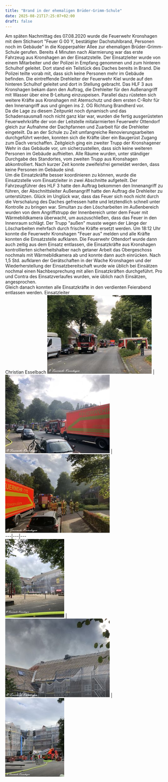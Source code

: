 ```yaml
---
title: "Brand in der ehemaligen Brüder-Grimm-Schule"
date: 2025-08-21T17:25:07+02:00
draft: false
---
```


Am späten Nachmittag des 07.08.2020 wurde die Feuerwehr Kronshagen mit dem Stichwort "Feuer G 00 Y, bestätigter Dachstuhlbrand, Personen noch im Gebäude" in die Kopperpahler Allee zur ehemaligen Brüder-Grimm-Schule gerufen. Bereits 4 Minuten nach Alarmierung war das erste Fahrzeug aus Kronshagen an der Einsatzstelle.
Der Einsatzleiter wurde von einem Mitarbeiter und der Polizei in Empfang genommen und zum hinteren Schulhof geleitet. Dort stand ein Teilstück des Daches bereits in Brand. Die Polizei teilte vorab mit, dass sich keine Personen mehr im Gebäude befinden. Die eintreffende Drehleiter der Feuerwehr Kiel wurde auf den hinteren Schulhof geleitet und dort in Stellung gebracht. Das HLF 3 aus Kronshagen bekam dann den Auftrag, die Drehleiter für den Außenangriff mit Wasser über eine B-Leitung einzuspeisen.
Parallel dazu rüsteten sich weitere Kräfte aus Kronshagen mit Atemschutz und dem ersten C-Rohr für den Innenangriff aus und gingen ins 2. OG Richtung Brandherd vor.  
Da die Lage zu diesem Zeitpunkt noch dynamisch und das Schadensausmaß noch nicht ganz klar war, wurden die fertig ausgerüsteten Feuerwehrkräfte der von der Leitstelle mitalarmierten Feuerwehr Ottendorf gleich zur Aufnahme der Dachpfannen und Zuarbeit für die Drehleiter eingeteilt. Da an der Schule zu Zeit umfangreiche Renovierungsarbeiten durchgeführt werden, konnten sich die Kräfte über ein Baugerüst Zugang zum Dach verschaffen.
Zeitgleich ging ein zweiter Trupp der Kronshagener Wehr in das Gebäude vor, um sicherzustellen, dass sich keine weiteren Personen im Gebäude aufhielten. Alle Räume wurden, unter ständiger Durchgabe des Standortes, vom zweiten Trupp aus Kronshagen abkontrolliert. Nach kurzer Zeit konnte zweifelsfrei gemeldet werden, dass keine Personen im Gebäude sind.  
Um die Einsatzkräfte besser koordinieren zu können, wurde die Einsatzstelle vom Einsatzleiter in zwei Abschnitte aufgeteilt. Der Fahrzeugführer des HLF 3 hatte den Auftrag bekommen den Innenangriff zu führen, der Abschnittsleiter Außenangriff hatte den Auftrag die Drehleiter zu unterstützen. Glück im Unglück war, dass das Feuer sich noch nicht durch die Verschalung des Daches gefressen hatte und letztendlich schnell unter Kontrolle zu bringen war.
Simultan zu den Löscharbeiten im Außenbereich wurden von dem Angriffstrupp der Innenbereich unter dem Feuer mit Wärmebildkamera überwacht, um auszuschließen, dass das Feuer in den Innenraum schlägt. Der Trupp "außen" musste wegen der Länge der Löscharbeiten mehrfach durch frische Kräfte ersetzt werden.
Um 18:12 Uhr konnte die Feuerwehr Kronshagen "Feuer aus" melden und alle Kräfte konnten die Einsatzstelle aufklaren. Die Feuerwehr Ottendorf wurde dann auch zeitig aus dem Einsatz entlassen, die Einsatzkräfte aus Kronshagen kontrollierten sicherheitshalber nach getaner Arbeit das Obergeschoss nochmals mit Wärmebildkamera ab und konnte dann auch einrücken. Nach 1,5 Std. aufklaren der Gerätschaften in der Wache Kronshagen und der Wiederherstellung der Einsatzbereitschaft wurde wie üblich bei Einsätzen nochmal einen Nachbesprechung mit allen Einsatzkräften durchgeführt.
Pro und Contra des Einsatzverlaufes wurden, wie üblich nach Einsätzen, angesprochen.  
Gleich danach konnten alle Einsatzkräfte in den verdienten Feierabend entlassen werden.
Einsatzleiter  
Christian Esselbach
[![b_0_250_16777215_00_images_artikel_Einsatz_BGS_1.jpg](img/b_0_250_16777215_00_images_artikel_Einsatz_BGS_1.jpg)](/images/artikel/Einsatz_BGS_1.jpg) | [![b_0_250_16777215_00_images_artikel_Einsatz_BGS_2.jpg](img/b_0_250_16777215_00_images_artikel_Einsatz_BGS_2.jpg)](/images/artikel/Einsatz_BGS_2.jpg) | [![b_0_250_16777215_00_images_artikel_Einsatz_BGS_3.jpg](img/b_0_250_16777215_00_images_artikel_Einsatz_BGS_3.jpg)](/images/artikel/Einsatz_BGS_3.jpg)  
---|---|---  
[![b_0_250_16777215_00_images_artikel_Einsatz_BGS_4.jpg](img/b_0_250_16777215_00_images_artikel_Einsatz_BGS_4.jpg)](/images/artikel/Einsatz_BGS_4.jpg) | [![b_0_250_16777215_00_images_artikel_Einsatz_BGS_5.jpg](img/b_0_250_16777215_00_images_artikel_Einsatz_BGS_5.jpg)](/images/artikel/Einsatz_BGS_5.jpg) | [![b_0_250_16777215_00_images_artikel_Einsatz_BGS_6.jpg](img/b_0_250_16777215_00_images_artikel_Einsatz_BGS_6.jpg)](/images/artikel/Einsatz_BGS_6.jpg)
